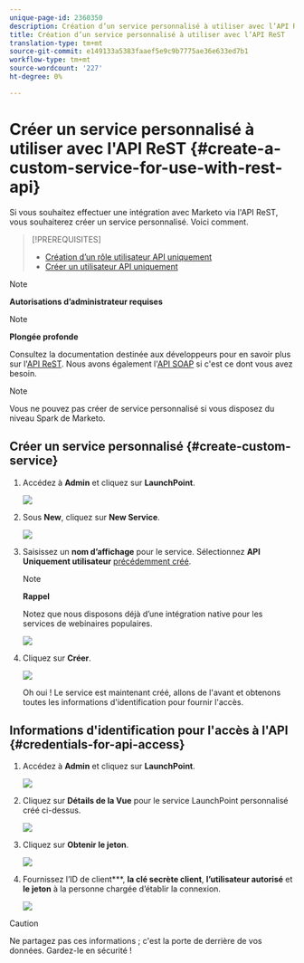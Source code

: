 ```yaml
---
unique-page-id: 2360350
description: Création d’un service personnalisé à utiliser avec l’API ReST - Documentation marketing - Documentation du produit
title: Création d’un service personnalisé à utiliser avec l’API ReST
translation-type: tm+mt
source-git-commit: e149133a5383faaef5e9c9b7775ae36e633ed7b1
workflow-type: tm+mt
source-wordcount: '227'
ht-degree: 0%

---
```



# Créer un service personnalisé à utiliser avec l&#39;API ReST {#create-a-custom-service-for-use-with-rest-api}

Si vous souhaitez effectuer une intégration avec Marketo via l&#39;API ReST, vous souhaiterez créer un service personnalisé. Voici comment.

>[!PREREQUISITES]
>
>* [Création d’un rôle utilisateur API uniquement](../../../product-docs/administration/users-and-roles/create-an-api-only-user-role.md)
>* [Créer un utilisateur API uniquement](../../../product-docs/administration/users-and-roles/create-an-api-only-user.md)

>



>[!NOTE]
>
>**Autorisations d’administrateur requises**

>[!NOTE]
>
>**Plongée profonde**
>
>Consultez la documentation destinée aux développeurs pour en savoir plus sur l&#39;[API ReST](http://developers.marketo.com/documentation/rest/). Nous avons également l&#39;[API SOAP](http://developers.marketo.com/documentation/soap/) si c&#39;est ce dont vous avez besoin.

>[!NOTE]
>
>Vous ne pouvez pas créer de service personnalisé si vous disposez du niveau Spark de Marketo.

## Créer un service personnalisé {#create-custom-service}

1. Accédez à **Admin** et cliquez sur **LaunchPoint**.

   ![](assets/image2014-9-19-10-3a38-3a15.png)

1. Sous **New**, cliquez sur **New Service**.

   ![](assets/image2014-9-19-10-3a38-3a22.png)

1. Saisissez un **nom d’affichage** pour le service. Sélectionnez **API Uniquement utilisateur** [précédemment créé](../../../product-docs/administration/users-and-roles/create-an-api-only-user.md).

   >[!NOTE]
   >
   >**Rappel**
   >
   >Notez que nous disposons déjà d’une intégration native pour les services de webinaires populaires.

   ![](assets/image2014-9-19-10-3a38-3a32.png)

1. Cliquez sur **Créer**.

   ![](assets/image2014-9-19-10-3a39-3a28.png)

   Oh oui ! Le service est maintenant créé, allons de l&#39;avant et obtenons toutes les informations d&#39;identification pour fournir l&#39;accès.

## Informations d&#39;identification pour l&#39;accès à l&#39;API {#credentials-for-api-access}

1. Accédez à **Admin** et cliquez sur **LaunchPoint**.

   ![](assets/image2014-9-19-10-3a42-3a11.png)

1. Cliquez sur **Détails de la Vue** pour le service LaunchPoint personnalisé créé ci-dessus.

   ![](assets/image2014-9-19-10-3a42-3a16.png)

1. Cliquez sur **Obtenir le jeton**.

   ![](assets/image2014-9-19-10-3a42-3a24.png)

1. Fournissez l’ID de client***, **la clé secrète client**, **l’utilisateur autorisé** et **le jeton** à la personne chargée d’établir la connexion.

   ![](assets/image2014-9-19-10-3a42-3a38.png)

>[!CAUTION]
>
>Ne partagez pas ces informations ; c&#39;est la porte de derrière de vos données. Gardez-le en sécurité !


